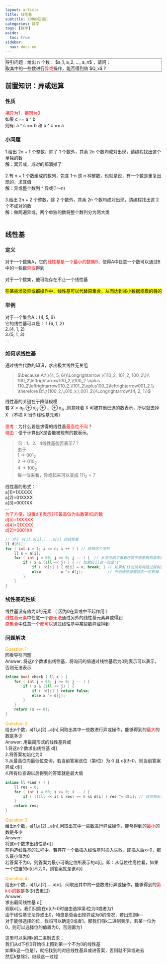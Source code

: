 ```yaml
---
layout: article
title: 线性基
subtitle: XOR的压缩🤔
categories: 数学
tags: [数学]
aside:
  toc: true
sidebar:
  nav: docs-en
---
```


<div style="border: 1px solid grey;">导引问题：给出 n 个数： $a_1, a_2, ..., a_n$ ，请问：<br>取其中的一些数进行<span style="color:red;">异或</span>操作，能否得到值 $Q_x$ ?</div>

## 前置知识：异或运算
### 性质
<span style="color: red;">相异为1，相同为0</span><br>
如果 c == a ^ b <br>
则有: a ^ c == b 和 b ^ c == a <br>
### 小问题
1.给出 2n + 1 个整数，除了 1 个数外，其余 2n 个数均成对出现，请编程找出这个单独的数<br>
解：累异或，成对的都消掉了<br><br>
2.有 n + 1 个数组成的数列，包含 1-n 这 n 种整数，也就是说，有一个数是重复出现的，求其值<br>
解：异或整个数列 ^ 异或(1～n)<br><br>
3.给出 2n + 2 个整数，除 2 个数外，其余 2n 个数均成对出现，清编程找出这 2 个不成对的数<br> 
解：做两遍异或，两个单独的数将整个数列分为两大类<br><br>

## 线性基
### 定义
对于一个数集A，它的<span style="color:red;">线性基是一个最小的数集B</span>，使得A中任意一个数可以通过B中的一些数<span style="color:red;">异或</span>得到<br><br>
对于一个数集，他可能存在不止一个线性基<br><br>
<mark>在某些涉及异或都操作中，线性基可以代替原集合，从而达到减小数据规模的目的</mark>
### 举例
对于一个集合A：{4, 5, 6}<br>
它的线性基可以是：
1.{6, 1, 2}<br>
2.{4, 1, 2}<br>
3.{5, 1, 3}<br>
...<br>
### 如何求线性基
通过线性代数的知识，求出极大线性无关组<br>
>$\because A:\;\{4, 5, 6\}\Longrightarrow \{110_2, 101_2, 100_2\}\\
100_2\leftrightarrow100_2,\\100_2 \oplus 110_2\leftrightarrow010_2,\\101_2\oplus100_2\leftrightarrow001_2.\\
\therefore B:\;\{100_2,\;010_x,\;001_2\}\Longrightarrow\{4, 2, 1\}$

线性基的关键在于降低规模<br>
若 $X=a_{i1}\oplus a_{i2}\oplus ...\oplus a_{ik}$ ,则意味着 X 可被其他已选的数表示，所以就去掉 X （不把 X 当作线性基元素）<br><br>
<span style="color:red;">思考：</span>为什么要是求得的线性基<span style="color:red;">最高位不同</span>？<br>
<span style="color:red;">理由：</span>便于计算出X是否能被现有的数表示。<br>
>问：1、2、4线性基能否表示7？  
由于  
$1\rightarrow001_2$   
$2\rightarrow010_2$  
$4\rightarrow100_2$  
每一位来看，异或起来可以变成 $111_2=7$ 
  
线性基的形式：  
a[1]=1XXXXX  
a[2]=01XXXX  
a[3]=0001XX  
...  
<span style="color:red;">为了方便，设置d[i]表示非0最高位为右数第i位的数  
d[5]=1XXXXX  
d[4]=01XXXX  
d[2]=0001XX  </span>  

```cpp
// 对于 a[1].a[2].....a[n] 的线性基
ll d[61];
for ( int i = 1; i <= n; i ++ ) { // 枚举这个序列
	ll x = a[i];
	for ( int j = 60; j >= 0; j -- ) {  // 从高位向下看看还需不需要再构造东西了
		if ( x & (1ll << j) ) { // 如果a[i]这一位是"1"
			if ( !d[j] ) { d[j] = x; break; } // 如果d[j]也没有构造过就构造一下
			else         x ^= d[j];           // 否则通过异或将这一位去掉
		}
	}
}
```

### 线性基的性质
线性基没有值为0的元素 （ 因为0在异或中不起作用 ）  
<span style="color:red;">线性基元素</span>中任意一个<span style="color: red;">都无法</span>通过另外的线性基元素异或得到  
<span style="color:red;">原集合</span>中任意一个<span style="color: red;">都可以</span>通过线性基中某些数异或得到  

### 问题解决 
<span style="color: orange;">Question 1:</span>  
回看导引问题   
Answer: 将这n个数求出线性基，将询问的值通过线性基后为0则表示可以表示，否则无法表示  

```cpp
inline bool check ( ll x ) {
	for ( int j = 60; j >= 0; j -- ) {
		if ( x & (1ll << j) ) {
			if ( !d[j] ) return false;
			else x ^= d[j];
		}
	}
	return (x == 0);
}
```
  
    
<span style="color: orange;">Question 2:</span>  
给出n个数，a[1],a[2]...a[n],问取出其中一些数进行异或操作，能够得到的<span style="color: red;">最大</span>的数是多少  
Answer: 用最简形式的线性基异或  
1.将这n个数求出线性基 d[]  
2.将答案初始化为0  
3.从最高位向最低位查询，若当前答案该位（第i位）为 0 且 d[i]!=0，则当前答案异或 d[i]  
4.所有位查询以后得到的答案就是最大值  

```cpp
inline ll Find ( ) {
	ll res = 0;
	for ( int i = 60; i >= 0; i -- ) {
		if ( ((1ll << i) & res) == 0 && d[i] ) res ^= d[i]; // 该位相反为1
	}
	return res;
}
```
  
<span style="color: orange;">Question 3:</span>  
给出n个数，a[1],a[2]...a[n],问取出其中一些数进行异或操作，能够得到的<span style="color: red;">最小</span>的数是多少  
Answer:   
将这n个数求出线性基d[]  
在构造线性基的过程中，若存在一个数插入线性基时插入失败，即插入后x=0，那么最小值为0  
若答案不为0，则答案为最小可确定位所表示的d[i]，即：从低位往高位看，如果一个位置的d[i]不为0，则答案就是该d[i]  
  
<span style="color: orange;">Questino 4:</span>  
给出n个数，a[1],a[2],...,a[n]，问取出其中的一些数进行异或操作，能够得到的<span style="color: red;">第k小的数</span>是多少(去重过)  
Answer:  
求出最简线性基 d[]  
观察d[]，我们只能在d[i]!=0时自由选择第i位为0或者为1  
由于线性基无法异或出0，特盘是否会出现异或为0的情况，若出现则k--   
对于能够选择的位，我吗可以确定0或者1。那我们将k二进制表示，若某一位为0，则可以选择位的值置为0，否则置为1  
    
这里可以采用k的二进制去求：  
我们从d下标0开始往上照到第一个不为0的线性基  
如果k这一位是1，就把找到的对应线性基异或进答案，否则就不异或进去  
然后k整除2，继续这一过程  
